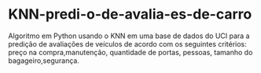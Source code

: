 # KNN-predi-o-de-avalia-es-de-carro
Algoritmo em Python usando o KNN  em uma base de dados do UCI para a predição de avaliações de veículos de acordo com os seguintes critérios: preço na compra,manutenção, quantidade de portas, pessoas, tamanho do bagageiro,segurança.
